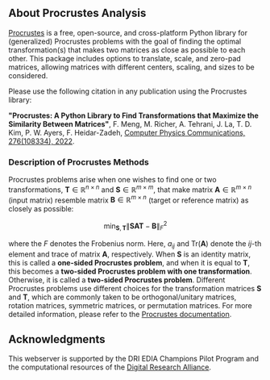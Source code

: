## About Procrustes Analysis

[Procrustes](https://github.com/theochem/procrustes) is a free, open-source, and cross-platform Python library for (generalized) Procrustes problems with the goal of finding the optimal transformation(s) that makes two matrices as close as possible to each other. This package includes options to translate, scale, and zero-pad matrices, allowing matrices with different centers, scaling, and sizes to be considered.

Please use the following citation in any publication using the Procrustes library:

**"Procrustes: A Python Library to Find Transformations that Maximize the Similarity Between Matrices"**, F. Meng, M. Richer, A. Tehrani, J. La, T. D. Kim, P. W. Ayers, F. Heidar-Zadeh, [Computer Physics Communications, 276(108334), 2022](https://doi.org/10.1016/j.cpc.2022.108334).

### Description of Procrustes Methods

Procrustes problems arise when one wishes to find one or two transformations, $\mathbf{T} \in \mathbb{R}^{n \times n}$ and $\mathbf{S} \in \mathbb{R}^{m \times m}$, that make matrix $\mathbf{A} \in \mathbb{R}^{m \times n}$ (input matrix) resemble matrix $\mathbf{B} \in \mathbb{R}^{m \times n}$ (target or reference matrix) as closely as possible:

$$
\min_{\mathbf{S}, \mathbf{T}} \| \mathbf{S}\mathbf{A}\mathbf{T} - \mathbf{B} \|_F^2
$$

where the $F$ denotes the Frobenius norm. Here, $a_{ij}$ and $\text{Tr}(\mathbf{A})$ denote the $ij$-th element and trace of matrix $\mathbf{A}$, respectively. When $\mathbf{S}$ is an identity matrix, this is called a **one-sided Procrustes problem**, and when it is equal to $\mathbf{T}$, this becomes a **two-sided Procrustes problem with one transformation**. Otherwise, it is called a **two-sided Procrustes problem**. Different Procrustes problems use different choices for the transformation matrices $\mathbf{S}$ and $\mathbf{T}$, which are commonly taken to be orthogonal/unitary matrices, rotation matrices, symmetric matrices, or permutation matrices. For more detailed information, please refer to the [Procrustes documentation](https://procrustes.qcdevs.org/#).


## Acknowledgments

This webserver is supported by the DRI EDIA Champions Pilot Program and the computational resources of the [Digital Research Alliance](https://alliancecan.ca/).
